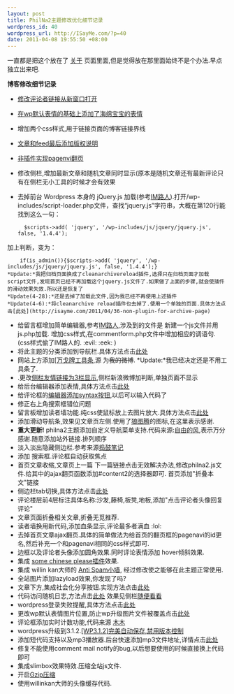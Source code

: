 ```yaml
--- 
layout: post
title: PhilNa2主题修改优化细节记录
wordpress_id: 40
wordpress_url: http://ISayMe.com/?p=40
date: 2011-04-08 19:55:50 +08:00
---
```

一直都是把这个放在了 [关于](http://isayme.com/about) 页面里面,但是觉得放在那里面始终不是个办法.早点独立出来吧.

**博客修改细节记录**

* <a href="http://isayme.com/2011/03/23-new-target-for-commenter-links" target="_blank">修改评论者链接从新窗口打开</a>
* <a href="http://isayme.com/2011/04/24-increase-the-expression-of-wp" target="_blank">在wp默认表情的基础上添加了海绵宝宝的表情</a>
* 增加两个css样式,用于链接页面的博客链接界线
* <a href="http://isayme.com/2011/03/9-wordpresss-feed-output-copyright-information" target="_blank">文章和feed最后添加版权说明</a>
* <a href="http://isayme.com/2011/03/8-non-plug-in-to-achieve-pagenavi-page" target="_blank">非插件实现pagenvi翻页</a>
* 修改侧栏,增加最新文章和随机文章同时显示(原本是随机文章还有最新评论只有在侧栏无小工具的时候才会有效果
* 去掉前台 Wordpress 本身的 jQuery.js 加载(参考<a href="http://imluren.com">IM路人</a>).打开/wp-includes/script-loader.php文件，查找“jquery.js”字符串，大概在第120行能找到这么一句：

        $scripts->add( 'jquery', '/wp-includes/js/jquery/jquery.js', false, '1.4.4');
加上判断，变为：

        if(is_admin()){$scripts->add( 'jquery', '/wp-includes/js/jquery/jquery.js', false, '1.4.4');}
    *Update:*我把归档页面换成了cleanarchivereload插件,选择只在归档页面才加载script文件,发现首页已经不再加载这个jquery.js文件了.如果做了上面的步骤,就会使插件的滑动效果失效.所以还是恢复了  
    *Update(4-28):*还是去掉了加载此文件,因为我已经不再使用上述插件  
    *Update(4-6):*将cleanarchive reload插件也去掉了.使用一个单独的页面.具体方法点击[此处](http://isayme.com/2011/04/36-non-plugin-for-archive-page)
* 给留言框增加简单编辑器,参考[IM路人](http://imluren.com),涉及到的文件是 新建一个js文件并用js.php加载. 增加css样式,在commentform.php文件中增加相应的调语句.(css样式偷了IM路人的.  :evil:  :eek: )
* 将此主题的分类添加到导航栏.具体方法点击[此处](http://isayme.com/2011/04/30-philna2-add-category-to-navigation-menu)
* 网站上方添加[[万戈牌工具条](http://wange.im),源 为<del datetime="2011-04-08T11:52:04+00:00">我的微博</del>.
    *Update:*我已经决定还是不用工具条了.
* .更改[侧栏友情链接为3栏显示](http://isayme.com/2011/04/33-three-column-friends-sidebar),侧栏新浪微博加判断,单独页面不显示
* 给后台编辑器添加表情,具体方法点击[此处](http://isayme.com/2011/04/34-add-expression-to-editor-background)
* 给评论框的[编辑器添加syntax按钮](http://isayme.com/2011/04/35-modify-comment-editor-note),以后可以输入代码了
* 修正右上角搜索框错位问题
* 留言板增加读者墙功能.纯css使鼠标放上去图片放大.具体方法点击[此处](http://isayme.com/2011/04/39-pure-css-on-mouse-larger-picture)
* 添加滑动导航条,效果见文章页左侧.使用了[狼图腾](http://erick.im/)的图标,在这里表示感谢.
* **重大更新!** philna2主题添加自定义导航菜单支持.代码来源:[自由的风](http://loosky.net/),表示万分感谢.随意添加站外链接.排列顺序
* 淡入淡出隐藏侧边栏.参考来源[捣鼓笔记](http://www.dao-gu.com/web/jquery-display-sidebar.html)
* 添加 搜索框.评论框自动获取焦点
* 首页文章收缩,文章页上一篇 下一篇链接点击无效解决办法,修改philna2.js文件.给其中的ajax翻页函数添加#content2的选择器即可.
    首页添加"折叠本文"链接
* 侧边栏tab切换,具体方法点击[此处](http://isayme.com/2011/04/philna2-sidebar-tab-switch/)
* 评论楼层前4层标注具体名称:沙发,藤椅,板凳,地板,添加"点击评论者头像回复评论"
* 文章页面折叠相关文章,折叠无觅推荐.
* 读者墙换用新代码,添加血条显示,评论最多者满血 :lol: 
* 去掉首页文章ajax翻页.具体的简单做法为给首页的翻页框的pagenavi的id更名,然后补充一个和pagenavi相同的css样式即可.
* 边框以及评论者头像添加圆角效果.同时评论表情添加 hover倾斜效果.
* 集成 [some chinese please插件](http://isayme.com/2011/05/code-some-chinese-please/)效果.
* 集成 willin kan大师的 [Anti Spam小墙](http://isayme.com/2011/05/anti-spam-works/), 经过修改使之能够在此主题正常使用.
* 全站图片添加lazyload效果,你发现了吗?
* 文章下方,集成社会化分享按钮.实现方法点击[此处](http://isayme.com/2011/05/code-enable-social-share-tool/)
* 代码访问随机日志,方法点击[此处](http://isayme.com/2011/05/code-for-random-posts/) 效果见侧栏[随便看看](http://isayme.com/?random)
* wordpress登录失败提醒,具体方法点击[此处](http://isayme.com/2011/05/wp-login-failed-notify/)
* 更改wp默认表情图片位置,防止wp升级图片文件被覆盖点击[此处](http://isayme.com/2011/05/change-smilies-dafult-dir/)
* 评论框添加实时计数功能,代码来源 [木木](http://immmmm.com/comments-words-statistics-by-jquery.html)
* wordpress升级到3.1.2.[\[WP3.1.2\]完美自动保存,禁用版本控制](http://isayme.com/2011/05/perfect-autosave-disable-version-control/)
* 添加短代码支持以及mp3播放器.后台快速添加mp3文件地址,详情点击[此处](http://isayme.com/2011/05/backeditor-add-audio-button/)
* 修复不能使用comment mail notify的bug,以后想要使用的时候直接换上代码即可
* 集成slimbox效果特效.压缩全站js文件.
* 开启[Gzip压缩](http://kan.willin.org/?p=1318)
* 使用willinkan大师的头像缓存代码.
